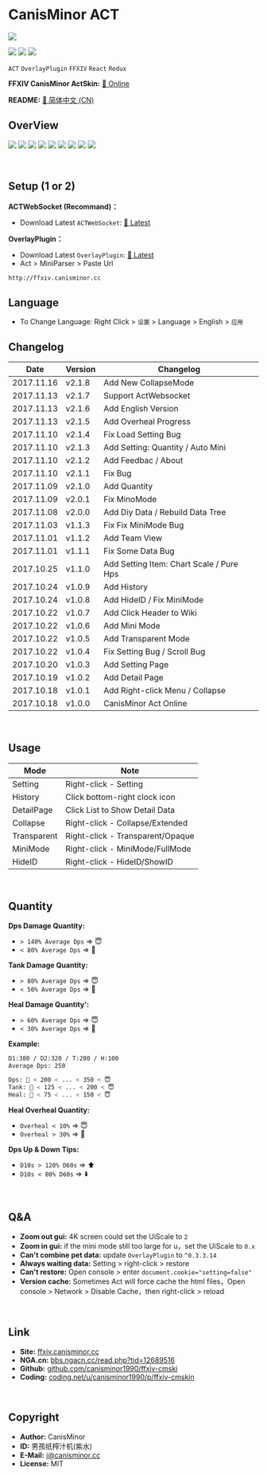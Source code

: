 
# CanisMinor ACT

![](http://qn.canisminor.cc/2017-11-14-1.png)

[![](https://img.shields.io/github/tag/canisminor1990/ffxiv-cmskin.svg)](https://github.com/canisminor1990/ffxiv-cmskin)
[![](https://img.shields.io/badge/Works%20with-ActWebsocket-green.svg)](https://github.com/ZCube/ACTWebSocket)
[![](https://img.shields.io/badge/Works%20with-OverlayPlugin-green.svg)](https://github.com/hibiyasleep/OverlayPlugin)

`ACT` `OverlayPlugin` `FFXIV` `React` `Redux`

**FFXIV CanisMinor ActSkin:** [🌱 Online](http://ffxiv.canisminor.cc)

**README:** [📙 简体中文 (CN)](README.md)

## OverView

![](http://qn.canisminor.cc/2017-11-14-2.png)
![](http://qn.canisminor.cc/2017-11-14-3.png)
![](http://qn.canisminor.cc/2017-11-14-4.png)
![](http://qn.canisminor.cc/2017-11-14-5.png)
![](http://qn.canisminor.cc/2017-11-14-6.png)
![](http://qn.canisminor.cc/2017-11-14-7.png)
![](http://qn.canisminor.cc/2017-11-14-8.png)
![](http://qn.canisminor.cc/2017-11-14-9.png)
![](http://qn.canisminor.cc/2017-11-14-10.png)

<br />

## Setup (1 or 2)

**ACTWebSocket (Recommand)：**
- Download Latest `ACTWebSocket`: [🔗 Latest](https://github.com/ZCube/ACTWebSocket/releases)

**OverlayPlugin：**
- Download Latest `OverlayPlugin`: [🔗 Latest](https://github.com/hibiyasleep/OverlayPlugin/releases)
- Act > MiniParser > Paste Url

```sh
http://ffxiv.canisminor.cc
```

## Language

- To Change Language: Right Click > `设置` > Language > English > `应用`



## Changelog

|Date|Version|Changelog|
|---|---|---|
|2017.11.16|v2.1.8|Add New CollapseMode|
|2017.11.13|v2.1.7|Support ActWebsocket|
|2017.11.13|v2.1.6|Add English Version|
|2017.11.13|v2.1.5|Add Overheal Progress|
|2017.11.10|v2.1.4|Fix Load Setting Bug|
|2017.11.10|v2.1.3|Add Setting: Quantity / Auto Mini|
|2017.11.10|v2.1.2|Add Feedbac / About|
|2017.11.10|v2.1.1|Fix Bug|
|2017.11.09|v2.1.0|Add Quantity|
|2017.11.09|v2.0.1|Fix MinoMode|
|2017.11.08|v2.0.0|Add Diy Data / Rebuild Data Tree|
|2017.11.03|v1.1.3|Fix Fix MiniMode Bug|
|2017.11.01|v1.1.2|Add Team View|
|2017.11.01|v1.1.1|Fix Some Data Bug|
|2017.10.25|v1.1.0|Add Setting Item: Chart Scale / Pure Hps|
|2017.10.24|v1.0.9|Add History|
|2017.10.24|v1.0.8|Add HideID / Fix MiniMode|
|2017.10.22|v1.0.7|Add Click Header to Wiki|
|2017.10.22|v1.0.6|Add Mini Mode|
|2017.10.22|v1.0.5|Add Transparent Mode|
|2017.10.22|v1.0.4|Fix Setting Bug / Scroll Bug|
|2017.10.20|v1.0.3|Add Setting Page|
|2017.10.19|v1.0.2|Add Detail Page|
|2017.10.18|v1.0.1|Add Right-click Menu / Collapse|
|2017.10.18|v1.0.0|CanisMinor Act Online|

<br />

## Usage

|Mode|Note|
|---|---|
|Setting|Right-click - Setting|
|History|Click bottom-right clock icon|
|DetailPage|Click List to Show Detail Data|
|Collapse|Right-click - Collapse/Extended|
|Transparent|Right-click - Transparent/Opaque|
|MiniMode|Right-click - MiniMode/FullMode|
|HideID|Right-click - HideID/ShowID|

<br />

## Quantity

**Dps Damage Quantity:**
- `> 140% Average Dps` => 😇
- `< 80% Average Dps` => 👿

**Tank Damage Quantity:**
- `> 80% Average Dps` => 😇
- `< 50% Average Dps` => 👿

**Heal Damage Quantity':**
- `> 60% Average Dps` => 😇
- `< 30% Average Dps` => 👿

**Example:**
```sh
D1:380 / D2:320 / T:200 / H:100
Average Dps: 250

Dps: 👿 < 200 < ... < 350 < 😇
Tank: 👿 < 125 < ... < 200 < 😇
Heal: 👿 < 75 < ... < 150 < 😇
```

**Heal Overheal Quantity:**
- `Overheal < 10%` => 😇
- `Overheal > 30%` => 👿

**Dps Up & Down Tips:**
- `D10s > 120% D60s` => ⬆️
- `D10s < 80% D60s` => ⬇️


<br />

## Q&A

- **Zoom out gui:** 4K screen could set the UiScale to `2`
- **Zoom in gui:** if the mini mode still too large for u，set the UiScale to `0.x`
- **Can't combine pet data:** update `OverlayPlugin` to `^0.3.3.14`
- **Always waiting data:** Setting > right-click > restore
- **Can't restore:** Open console > enter `document.cookie="setting=false"`
- **Version cache:** Sometimes Act will force cache the html files，Open console > Network > Disable Cache，then right-click > reload

<br />

## Link

- **Site:** [ffxiv.canisminor.cc](https://ffxiv.canisminor.cc)
- **NGA.cn:** [bbs.ngacn.cc/read.php?tid=12689516](http://bbs.ngacn.cc/read.php?tid=12689516)
- **Github:** [github.com/canisminor1990/ffxiv-cmski](https://github.com/canisminor1990/ffxiv-cmskin)
- **Coding:** [coding.net/u/canisminor1990/p/ffxiv-cmskin](https://coding.net/u/canisminor1990/p/ffxiv-cmskin)

<br />

## Copyright

- **Author:** CanisMinor
- **ID:** 男孩纸榨汁机(紫水)
- **E-Mail:** <i@canisminor.cc>
- **License:** MIT




